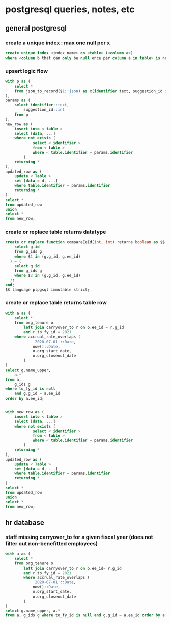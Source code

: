 # postgresql queries, notes, etc

## general postgresql

### create a unique index : max one null per x
```sql
create unique index <index_name> on <table> (<column a>)
where <column b that can only be null once per column a in table> is null;
```

### upsert logic flow
```sql
with p as (
    select *
    from json_to_record($1::json) as x(identifier text, suggestion_id int)
),
params as (
    select identifier::text,
        suggestion_id::int
    from p
),
new_row as (
    insert into < table >
    select [data, ...]
    where not exists (
            select < identifier >
            from < table >
            where < table.identifier = params.identifier
        )
    returning *
),
updated_row as (
    update < Table >
    set [data = d, ...]
    where table.identifier = params.identifier
    returning *
)
select *
from updated_row
union
select *
from new_row;
```
### create or replace table returns datatype
```sql
create or replace function compareEeId(int, int) returns boolean as $$ begin return (
    select g.id
    from g_ids g
    where $1 in (g.g_id, g.ee_id)
  ) = (
    select g.id
    from g_ids g
    where $2 in (g.g_id, g.ee_id)
  );
end;
$$ language plpgsql immutable strict;
```

### create or replace table returns table row
```sql
with a as (
    select *
    from org_tenure o
        left join carryover_to r on o.ee_id = r.g_id
        and r.to_fy_id = 2021
    where accrual_rate_overlaps (
            '2020-07-01'::Date,
            now()::Date,
            o.org_start_date,
            o.org_closeout_date
        )
)
select g.name_upper,
    a.*
from a,
    g_ids g
where to_fy_id is null
    and g.g_id = a.ee_id
order by a.ee_id;


with new_row as (
    insert into < table >
    select [data, ...]
    where not exists (
            select < identifier >
            from < table >
            where < table.identifier = params.identifier
        )
    returning *
),
updated_row as (
    update < Table >
    set [data = d, ...]
    where table.identifier = params.identifier
    returning *
)
select *
from updated_row
union
select *
from new_row;
```

## hr database

### staff missing carryover_to for a given fiscal year (does not filter out non-benefitted employees)
```sql
with a as (
    select *
    from org_tenure o
        left join carryover_to r on o.ee_id= r.g_id
        and r.to_fy_id = 2021
        where accrual_rate_overlaps (
            '2020-07-01'::Date,
            now()::Date,
            o.org_start_date,
            o.org_closeout_date
        )
)
select g.name_upper, a.*
from a, g_ids g where to_fy_id is null and g.g_id = a.ee_id order by a.ee_id;
```
### 

